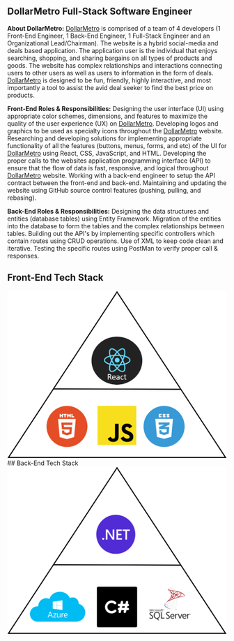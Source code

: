 ## DollarMetro Full-Stack Software Engineer 

**About DollarMetro:** <a href="https://dollarmetro.com/dashboard">DollarMetro</a> is comprised of a team of 4 developers (1 Front-End Engineer, 1 Back-End Engineer, 1 Full-Stack Engineer and an Organizational Lead/Chairman).  The website is a hybrid social-media and deals based application.  The application user is the individual that enjoys searching, shopping, and sharing bargains on all types of products and goods.  The website has complex relationships and interactions connecting users to other users as well as users to information in the form of deals.  <a href="https://dollarmetro.com/dashboard">DollarMetro</a> is designed to be fun, friendly, highly interactive, and most importantly a tool to assist the avid deal seeker to find the best price on products. 


**Front-End Roles & Responsibilities:** Designing the user interface (UI) using appropriate color schemes, dimensions, and features to maximize the quality of the user experience (UX) on <a href="https://dollarmetro.com/dashboard">DollarMetro</a>.  Developing logos and graphics to be used as specialty icons throughout the <a href="https://dollarmetro.com/dashboard">DollarMetro</a> website.  Researching and developing solutions for implementing appropriate functionality of all the features (buttons, menus, forms, and etc) of the UI for <a href="https://dollarmetro.com/dashboard">DollarMetro</a> using React, CSS, JavaScript, and HTML.  Developing the proper calls to the websites application programming interface (API) to ensure that the flow of data is fast, responsive, and logical throughout <a href="https://dollarmetro.com/dashboard">DollarMetro</a> website.  Working with a back-end engineer to setup the API contract between the front-end and back-end.  Maintaining and updating the website using GitHub source control features (pushing, pulling, and rebasing).   

**Back-End Roles & Responsibilities:** Designing the data structures and entities (database tables) using Entity Framework.  Migration of the entities into the database to form the tables and the complex relationships between tables.  Building out the API's by implementing specific controllers which contain routes using CRUD operations.  Use of XML to keep code clean and iterative.  Testing the specific routes using PostMan to verify proper call & responses.      

## Front-End Tech Stack
<img src="images/Website Tech Stack.png?raw=true"/>
## Back-End Tech Stack
<img src="images/Backend_DM_Stack.png?raw=true"/>



<!--For more details see [GitHub Flavored Markdown](https://guides.github.com/features/mastering-markdown/).-->
